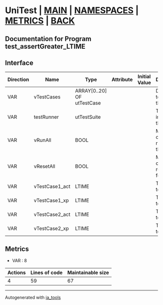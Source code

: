 # UniTest | [MAIN] | [NAMESPACES] | [METRICS] | [BACK]  

## Documentation for Program test_assertGreater_LTIME  

## Interface  

| Direction | Name | Type | Attribute | Initial Value | Documentation |
| --------- | ---- | ---- | --------- | ------------- | ------------- |
| VAR | vTestCases | ARRAY[0..20] OF utTestCase |  |  | Definition of all test cases for this POU |  
| VAR | testRunner | utTestSuite |  |  | Test Suite fb instance to run the tests |  
| VAR | vRunAll | BOOL |  |  | Manual command to run all tests for this POU |  
| VAR | vResetAll | BOOL |  |  | Manual command to reset all tests for this POU |  
| VAR | vTestCase1_act | LTIME |  |  | Test data 1 of test case 1 |  
| VAR | vTestCase1_xp | LTIME |  |  | Test data 2 of test case 1 |  
| VAR | vTestCase2_act | LTIME |  |  | Test data 1 of test case 2 |  
| VAR | vTestCase2_xp | LTIME |  |  | Test data 2 of test case 2 |  


## Metrics  

- VAR : 8

| Actions | Lines of code | Maintainable size |
| ------- | ------------- | ----------------- |
| 4 | 59 | 67 |

---
Autogenerated with [ia_tools](https://github.com/tkucic/ia_tools)  

[MAIN]: ../../../../index.md
[NAMESPACES]: ../../nsList.md
[METRICS]: ../../../metrics.md
[BACK]: ../nsMain.md

